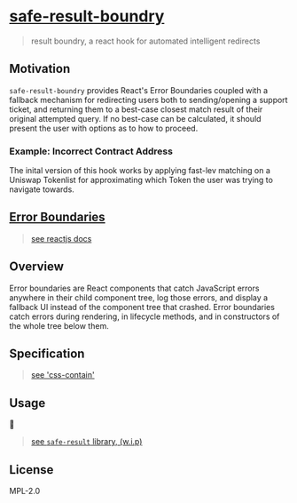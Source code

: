 # [safe-result-boundry](#)

> result boundry, a react hook for automated intelligent redirects  

## Motivation

`safe-result-boundry` provides React's Error Boundaries coupled with a fallback mechanism for redirecting users both to sending/opening a support ticket, and returning them to a best-case closest match result of their original attempted query. If no best-case can be calculated, it should present the user with options as to how to proceed. 

### Example: Incorrect Contract Address

The inital version of this hook works by applying fast-lev matching on a Uniswap Tokenlist for approximating which Token the user was trying to navigate towards. 



## [Error Boundaries](#)

> [see reactjs docs](reactjs.org/docs/error-boundaries.html)

## Overview

Error boundaries are React components that catch JavaScript errors anywhere in
their child component tree, log those errors, and display a fallback UI instead
of the component tree that crashed. Error boundaries catch errors during
rendering, in lifecycle methods, and in constructors of the whole tree below
them.

## Specification

> [see 'css-contain' ](https://drafts.csswg.org/css-contain/)

## Usage

🚧 

> [ see `safe-result` library, (w.i.p)](https://github.com/sambacha/safe-result)

## License

MPL-2.0
